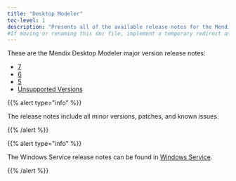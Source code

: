 ```yaml
---
title: "Desktop Modeler"
toc-level: 1
description: "Presents all of the available release notes for the Mendix Desktop Modeler."
#If moving or renaming this doc file, implement a temporary redirect and let the respective team know they should update the URL in the product. See Mapping to Products for more details.
---
```


These are the Mendix Desktop Modeler major version release notes:

* [7](7)
* [6](6)
* [5](5)
* [Unsupported Versions](unsupported-versions/unsupported-versions)

{{% alert type="info" %}}

The release notes include all minor versions, patches, and known issues.

{{% /alert %}}

{{% alert type="info" %}}

The Windows Service release notes can be found in [Windows Service](windows-service).

{{% /alert %}}

